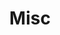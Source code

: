 ---
layout: page
title: Misc
nav: true
nav_order: 7
dropdown: true
children:
    - title: Night Sky
      permalink: /night-sky/
    - title: Gallery
      permalink: /gallery/
    - title: Piano
      permalink: /piano/
    - title: Physics Demo
      permalink: /physics/
---